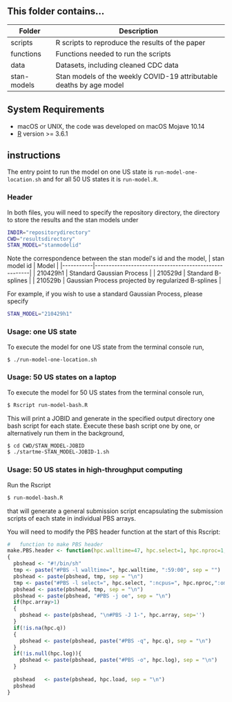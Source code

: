 ## This folder contains...
| Folder    | Description |
|-----------|------------------------------------------------------|
| scripts   | R scripts to reproduce the results of the paper |
| functions | Functions needed to run the scripts |
| data      | Datasets, including cleaned CDC data |
| stan-models | Stan models of the weekly COVID-19 attributable deaths by age model |


## System Requirements
- macOS or UNIX, the code was developed on macOS Mojave 10.14
- [R](https://www.r-project.org/) version >= 3.6.1

## instructions 
The entry point to run the model on one US state is ```run-model-one-location.sh``` and for all 50 US states it is ```run-model.R```. 

### Header
In both files, you will need to specify the repository directory, the directory to store the results and the stan models under 
```bash
INDIR="repositorydirectory"
CWD="resultsdirectory"
STAN_MODEL="stanmodelid"
```
Note the correspondence between the stan model's id and the model, 
| stan model id    | Model |
|-----------|------------------------------------------------------|
| 210429h1   | Standard Gaussian Process |
| 210529d      | Standard B-splines |
| 210529b | Gaussian Process projected by regularized B-splines  |

For example, if you wish to use a standard Gaussian Process, please specify
```bash
STAN_MODEL="210429h1"
```

### Usage: one US state 
To execute the model for one US state from the terminal console run, 
```bash
$ ./run-model-one-location.sh
```

### Usage: 50 US states on a laptop
To execute the model for 50 US states from the terminal console run, 
```bash
$ Rscript run-model-bash.R
```
This will print a JOBID and generate in the specified output directory one bash script for each state. Execute these bash script one by one, or alternatively run them in the background,
```bash
$ cd CWD/STAN_MODEL-JOBID
$ ./startme-STAN_MODEL-JOBID-1.sh 
```

### Usage: 50 US states in high-throughput computing
Run the Rscript
```bash
$ run-model-bash.R
```
that will generate a general submission script encapsulating the submission scripts of each state in individual PBS arrays.

You will need to modify the PBS header function at the start of this Rscript:
```R
#	function to make PBS header
make.PBS.header <- function(hpc.walltime=47, hpc.select=1, hpc.nproc=1, hpc.mem= "6gb", hpc.load= "module load anaconda3/personal", hpc.q="pqcovid19c", hpc.array=1, hpc.log = NULL )
{	
  pbshead <- "#!/bin/sh"
  tmp <- paste("#PBS -l walltime=", hpc.walltime, ":59:00", sep = "")
  pbshead <- paste(pbshead, tmp, sep = "\n")
  tmp <- paste("#PBS -l select=", hpc.select, ":ncpus=", hpc.nproc,":ompthreads=", hpc.nproc,":mem=", hpc.mem, sep = "")	
  pbshead <- paste(pbshead, tmp, sep = "\n")
  pbshead <- paste(pbshead, "#PBS -j oe", sep = "\n")
  if(hpc.array>1)
  {
    pbshead	<- paste(pbshead, "\n#PBS -J 1-", hpc.array, sep='')
  }				
  if(!is.na(hpc.q))
  {
    pbshead <- paste(pbshead, paste("#PBS -q", hpc.q), sep = "\n")
  }		
  if(!is.null(hpc.log)){
    pbshead <- paste(pbshead, paste("#PBS -o", hpc.log), sep = "\n")
  }
  
  pbshead	<- paste(pbshead, hpc.load, sep = "\n")
  pbshead
}
```

